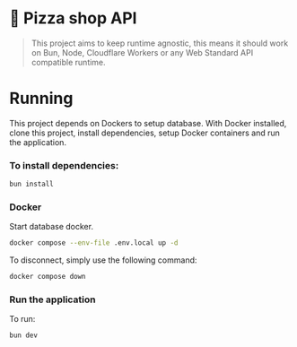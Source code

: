 # 🍕 Pizza shop API

> This project aims to keep runtime agnostic, this means it should work on Bun, Node, Cloudflare Workers or any Web Standard API compatible runtime.

# Running

This project depends on Dockers to setup database. With Docker installed, clone this project, install dependencies, setup Docker containers and run the application.

### To install dependencies:
```bash
bun install
```

### Docker
Start database docker.
```bash
docker compose --env-file .env.local up -d
```

To disconnect, simply use the following command:
```bash
docker compose down
```
### Run the application
To run:
```bash
bun dev
```